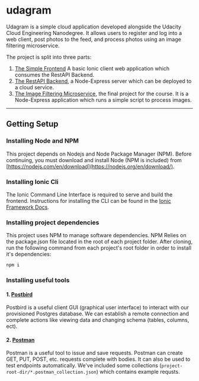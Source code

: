 # udagram
Udagram is a simple cloud application developed alongside the Udacity Cloud Engineering Nanodegree. It allows users to register and log into a web client, post photos to the feed, and process photos using an image filtering microservice.

The project is split into three parts:
1. [The Simple Frontend](https://github.com/Priyam-Selugar/udagram/tree/master/udagram-frontend)
A basic Ionic client web application which consumes the RestAPI Backend. 
2. [The RestAPI Backend](https://github.com/Priyam-Selugar/udagram/tree/master/udagram-restapi), a Node-Express server which can be deployed to a cloud service.
3. [The Image Filtering Microservice](https://github.com/Priyam-Selugar/udagram/tree/master/udagram-image-filter), the final project for the course. It is a Node-Express application which runs a simple script to process images.

***
## Getting Setup

### Installing Node and NPM
This project depends on Nodejs and Node Package Manager (NPM). Before continuing, you must download and install Node (NPM is included) from [https://nodejs.com/en/download](https://nodejs.org/en/download/).

### Installing Ionic Cli
The Ionic Command Line Interface is required to serve and build the frontend. Instructions for installing the CLI can be found in the [Ionic Framework Docs](https://ionicframework.com/docs/installation/cli).

### Installing project dependencies
This project uses NPM to manage software dependencies. NPM Relies on the package.json file located in the root of each project folder. After cloning, run the following command from each project's root folder in order to install it's dependencies:
```bash
npm i
```

### Installing useful tools
#### 1. [Postbird](https://github.com/paxa/postbird)
Postbird is a useful client GUI (graphical user interface) to interact with our provisioned Postgres database. We can establish a remote connection and complete actions like viewing data and changing schema (tables, columns, ect).

#### 2. [Postman](https://www.getpostman.com/downloads/)
Postman is a useful tool to issue and save requests. Postman can create GET, PUT, POST, etc. requests complete with bodies. It can also be used to test endpoints automatically. We've included some collections (`project-root-dir/*.postman_collection.json`) which contains example requsts.

